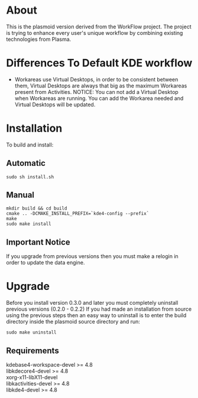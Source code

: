 About
=====
This is the plasmoid version derived from the WorkFlow project. The project is
trying to enhance every user's unique workflow by combining existing technologies
from Plasma. 


Differences To Default KDE workflow
===================================
-  Workareas use Virtual Desktops, in order to be consistent between them,
   Virtual Desktops are always that big as the maximum Workareas present from
   Activities.
   NOTICE: You can not add a Virtual Desktop when Workareas are running. You
   can add the Workarea needed and Virtual Desktops will be updated.

Installation
============
To build and install:

Automatic
---------
    sudo sh install.sh

Manual
------
    mkdir build && cd build
    cmake .. -DCMAKE_INSTALL_PREFIX=`kde4-config --prefix`
    make
    sudo make install

Important Notice
---------
If you upgrade from previous versions then you must
make a relogin in order to update the data engine. 
    
Upgrade
=========
Before you install version 0.3.0 and later you must
completely uninstall previous versions (0.2.0 - 0.2.2)
If you had made an installation from source using the previous
steps then an easy way to uninstall is to enter the
build directory inside the plasmoid source directory and run:

    sudo make uninstall
    
Requirements  
------------
kdebase4-workspace-devel >= 4.8  
libkdecore4-devel >= 4.8  
xorg-x11-libX11-devel  
libkactivities-devel >= 4.8  
libkde4-devel >= 4.8
